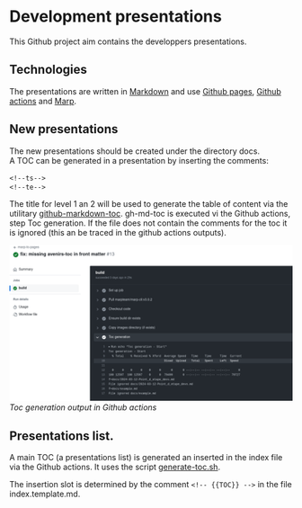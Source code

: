 
# Development presentations
This Github project aim contains the developpers presentations. 

## Technologies
The presentations are written in <a href="https://www.markdownguide.org/cheat-sheet/" target="_blank">Markdown</a> and use <a href="https://pages.github.com/" target="_blank">Github pages</a>, <a href="https://docs.github.com/fr/actions" target="_blank">Github actions</a> and <a href="https://marp.app/" target="_blank"> Marp</a>.

## New presentations
The new presentations should be created under the directory docs.<br/>
A TOC can be generated in a presentation by inserting the comments:
```
<!--ts-->
<!--te-->
```
The title for level 1 an 2 will be used to generate the table of content via the utilitary 
<a href="https://github.com/ekalinin/github-markdown-toc" target="_blank"> github-markdown-toc</a>.
gh-md-toc is executed vi the Github actions, step Toc generation. If the file does not contain the comments for the toc it is ignored (this an be traced in the github actions outputs).

![Presentation toc generation](./img/gh-actions-toc-step.png)
*Toc generation output in Github actions*

## Presentations list.
A main TOC (a presentations list) is generated an inserted in the index file via the Github actions. It uses the script [generate-toc.sh](https://github.com/avenirs-esr/presentations/blob/c78d67f3ce3eaa1c33e7458a8cb6a57f60d84f6a/scripts/generate-toc.sh). 

The insertion slot is determined by the comment
`<!-- {{TOC}} -->` in the file index.template.md.
